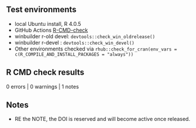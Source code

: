 ## Test environments
* local Ubuntu install, R 4.0.5
* GitHub Actions [R-CMD-check](https://github.com/jessecambon/tidygeocoder/blob/main/.github/workflows/check-full.yaml)
* winbuilder r-old devel: `devtools::check_win_oldrelease()`
* winbuilder r-devel : `devtools::check_win_devel()`
* Other environments checked via `rhub::check_for_cran(env_vars = c(R_COMPILE_AND_INSTALL_PACKAGES = "always"))`

## R CMD check results

0 errors | 0 warnings | 1 notes

## Notes 

- RE the NOTE, the DOI is reserved and will become active once released.